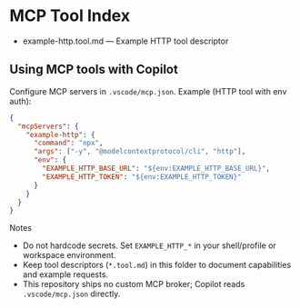 # MCP Tool Index

- example-http.tool.md — Example HTTP tool descriptor

## Using MCP tools with Copilot

Configure MCP servers in `.vscode/mcp.json`. Example (HTTP tool with env auth):

```json
{
  "mcpServers": {
    "example-http": {
      "command": "npx",
      "args": ["-y", "@modelcontextprotocol/cli", "http"],
      "env": {
        "EXAMPLE_HTTP_BASE_URL": "${env:EXAMPLE_HTTP_BASE_URL}",
        "EXAMPLE_HTTP_TOKEN": "${env:EXAMPLE_HTTP_TOKEN}"
      }
    }
  }
}
```

Notes
- Do not hardcode secrets. Set `EXAMPLE_HTTP_*` in your shell/profile or workspace environment.
- Keep tool descriptors (`*.tool.md`) in this folder to document capabilities and example requests.
- This repository ships no custom MCP broker; Copilot reads `.vscode/mcp.json` directly.
